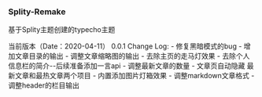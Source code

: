 ### Splity-Remake
基于Splity主题创建的typecho主题

当前版本（Date：2020-04-11） 0.0.1
Change Log: 
    - 修复黑暗模式的bug
    - 增加文章目录的输出
    - 调整文章缩略图的输出
    - 去除主页的走马灯效果
    - 去除个人信息栏的简介--后续准备添加一言api
    - 调整最新文章的数量
    - 文章页自动隐藏 最新文章和最热文章两个项目
    - 内置添加图片灯箱效果
    - 调整markdown文章格式
    - 调整header的栏目输出
